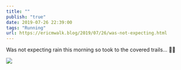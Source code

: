 ```yaml
---
title: ""
publish: "true"
date: 2019-07-26 22:39:00
tags: "Running"
url: https://ericmwalk.blog/2019/07/26/was-not-expecting.html
---
```


Was not expecting rain this morning so took to the covered trails... 🏃‍♂️

![](https://ericmwalk.blog/uploads/2022/ff7f5403ea.jpg)